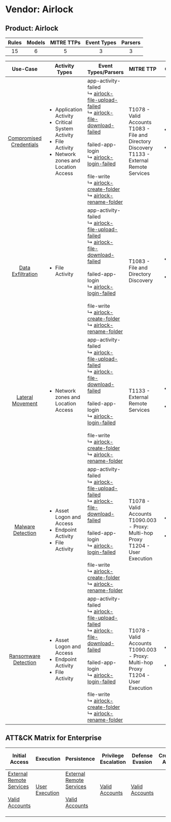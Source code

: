 Vendor: Airlock
===============
Product: Airlock
----------------
| Rules | Models | MITRE TTPs | Event Types | Parsers |
|:-----:|:------:|:----------:|:-----------:|:-------:|
|  15   |   6    |     5      |      3      |    3    |

|                                 Use-Case                                  | Activity Types                                                                                                                          | Event Types/Parsers                                                                                                                                                                                                                                                                                                                                                                                                                                                                                             | MITRE TTP                                                                                              | Content                                             |
|:-------------------------------------------------------------------------:| --------------------------------------------------------------------------------------------------------------------------------------- | --------------------------------------------------------------------------------------------------------------------------------------------------------------------------------------------------------------------------------------------------------------------------------------------------------------------------------------------------------------------------------------------------------------------------------------------------------------------------------------------------------------- | ------------------------------------------------------------------------------------------------------ | --------------------------------------------------- |
| [Compromised Credentials](../UseCases/usecase_compromised_credentials.md) | <ul><li>Application Activity</li><li>Critical System Activity</li><li>File Activity</li><li>Network zones and Location Access</li></ul> |  app-activity-failed<br> ↳ [airlock-file-upload-failed](../Parsers/parserContent_airlock-file-upload-failed.md)<br> ↳ [airlock-file-download-failed](../Parsers/parserContent_airlock-file-download-failed.md)<br><br> failed-app-login<br> ↳ [airlock-login-failed](../Parsers/parserContent_airlock-login-failed.md)<br><br> file-write<br> ↳ [airlock-create-folder](../Parsers/parserContent_airlock-create-folder.md)<br> ↳ [airlock-rename-folder](../Parsers/parserContent_airlock-rename-folder.md)<br> | T1078 - Valid Accounts<br>T1083 - File and Directory Discovery<br>T1133 - External Remote Services<br> | <ul><li>7 Rules</li></ul><ul><li>4 Models</li></ul> |
|       [Data Exfiltration](../UseCases/usecase_data_exfiltration.md)       | <ul><li>File Activity</li></ul>                                                                                                         |  app-activity-failed<br> ↳ [airlock-file-upload-failed](../Parsers/parserContent_airlock-file-upload-failed.md)<br> ↳ [airlock-file-download-failed](../Parsers/parserContent_airlock-file-download-failed.md)<br><br> failed-app-login<br> ↳ [airlock-login-failed](../Parsers/parserContent_airlock-login-failed.md)<br><br> file-write<br> ↳ [airlock-create-folder](../Parsers/parserContent_airlock-create-folder.md)<br> ↳ [airlock-rename-folder](../Parsers/parserContent_airlock-rename-folder.md)<br> | T1083 - File and Directory Discovery<br>                                                               | <ul><li>3 Rules</li></ul><ul><li>3 Models</li></ul> |
|        [Lateral Movement](../UseCases/usecase_lateral_movement.md)        | <ul><li>Network zones and Location Access</li></ul>                                                                                     |  app-activity-failed<br> ↳ [airlock-file-upload-failed](../Parsers/parserContent_airlock-file-upload-failed.md)<br> ↳ [airlock-file-download-failed](../Parsers/parserContent_airlock-file-download-failed.md)<br><br> failed-app-login<br> ↳ [airlock-login-failed](../Parsers/parserContent_airlock-login-failed.md)<br><br> file-write<br> ↳ [airlock-create-folder](../Parsers/parserContent_airlock-create-folder.md)<br> ↳ [airlock-rename-folder](../Parsers/parserContent_airlock-rename-folder.md)<br> | T1133 - External Remote Services<br>                                                                   | <ul><li>1 Rules</li></ul><ul><li>1 Models</li></ul> |
|       [Malware Detection](../UseCases/usecase_malware_detection.md)       | <ul><li>Asset Logon and Access</li><li>Endpoint Activity</li><li>File Activity</li></ul>                                                |  app-activity-failed<br> ↳ [airlock-file-upload-failed](../Parsers/parserContent_airlock-file-upload-failed.md)<br> ↳ [airlock-file-download-failed](../Parsers/parserContent_airlock-file-download-failed.md)<br><br> failed-app-login<br> ↳ [airlock-login-failed](../Parsers/parserContent_airlock-login-failed.md)<br><br> file-write<br> ↳ [airlock-create-folder](../Parsers/parserContent_airlock-create-folder.md)<br> ↳ [airlock-rename-folder](../Parsers/parserContent_airlock-rename-folder.md)<br> | T1078 - Valid Accounts<br>T1090.003 - Proxy: Multi-hop Proxy<br>T1204 - User Execution<br>             | <ul><li>7 Rules</li></ul><ul><li>1 Models</li></ul> |
|    [Ransomware Detection](../UseCases/usecase_ransomware_detection.md)    | <ul><li>Asset Logon and Access</li><li>Endpoint Activity</li><li>File Activity</li></ul>                                                |  app-activity-failed<br> ↳ [airlock-file-upload-failed](../Parsers/parserContent_airlock-file-upload-failed.md)<br> ↳ [airlock-file-download-failed](../Parsers/parserContent_airlock-file-download-failed.md)<br><br> failed-app-login<br> ↳ [airlock-login-failed](../Parsers/parserContent_airlock-login-failed.md)<br><br> file-write<br> ↳ [airlock-create-folder](../Parsers/parserContent_airlock-create-folder.md)<br> ↳ [airlock-rename-folder](../Parsers/parserContent_airlock-rename-folder.md)<br> | T1078 - Valid Accounts<br>T1090.003 - Proxy: Multi-hop Proxy<br>T1204 - User Execution<br>             | <ul><li>7 Rules</li></ul><ul><li>1 Models</li></ul> |

ATT&CK Matrix for Enterprise
----------------------------
| Initial Access                                                                                                                                   | Execution                                                           | Persistence                                                                                                                                      | Privilege Escalation                                                | Defense Evasion                                                     | Credential Access | Discovery                                                                         | Lateral Movement | Collection | Command and Control                                                                                                                       | Exfiltration | Impact |
| ------------------------------------------------------------------------------------------------------------------------------------------------ | ------------------------------------------------------------------- | ------------------------------------------------------------------------------------------------------------------------------------------------ | ------------------------------------------------------------------- | ------------------------------------------------------------------- | ----------------- | --------------------------------------------------------------------------------- | ---------------- | ---------- | ----------------------------------------------------------------------------------------------------------------------------------------- | ------------ | ------ |
| [External Remote Services](https://attack.mitre.org/techniques/T1133)<br><br>[Valid Accounts](https://attack.mitre.org/techniques/T1078)<br><br> | [User Execution](https://attack.mitre.org/techniques/T1204)<br><br> | [External Remote Services](https://attack.mitre.org/techniques/T1133)<br><br>[Valid Accounts](https://attack.mitre.org/techniques/T1078)<br><br> | [Valid Accounts](https://attack.mitre.org/techniques/T1078)<br><br> | [Valid Accounts](https://attack.mitre.org/techniques/T1078)<br><br> |                   | [File and Directory Discovery](https://attack.mitre.org/techniques/T1083)<br><br> |                  |            | [Proxy: Multi-hop Proxy](https://attack.mitre.org/techniques/T1090/003)<br><br>[Proxy](https://attack.mitre.org/techniques/T1090)<br><br> |              |        |